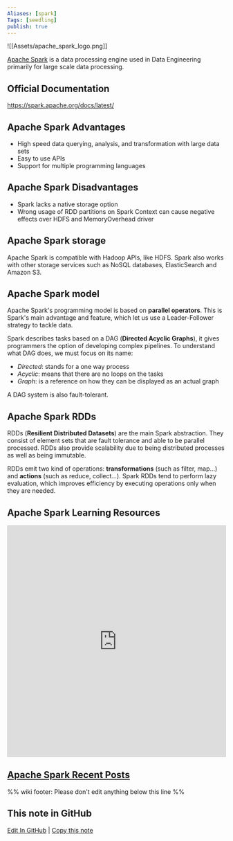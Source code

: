 ```yaml
---
Aliases: [spark]
Tags: [seedling]
publish: true
---
```


![[Assets/apache_spark_logo.png]]

[Apache Spark](https://spark.apache.org/) is a data processing engine used in Data Engineering primarily for large scale data processing.

## Official Documentation

https://spark.apache.org/docs/latest/

## Apache Spark Advantages

- High speed data querying, analysis, and transformation with large data sets
- Easy to use APIs
- Support for multiple programming languages

## Apache Spark Disadvantages

- Spark lacks a native storage option
- Wrong usage of RDD partitions on Spark Context can cause negative effects over HDFS and MemoryOverhead driver

## Apache Spark storage

Apache Spark is compatible with Hadoop APIs, like HDFS. Spark also works with other storage services such as NoSQL databases, ElasticSearch and Amazon S3.

## Apache Spark model

Apache Spark's programming model is based on **parallel operators**. This is Spark's main advantage and feature, which let us use a Leader-Follower strategy to tackle data.

Spark describes tasks based on a DAG (**Directed Acyclic Graphs**), it gives programmers the option of developing complex pipelines. To understand what DAG does, we must focus on its name:

- *Directed*: stands for a one way process
- *Acyclic*: means that there are no loops on the tasks
- *Graph*: is a reference on how they can be displayed as an actual graph

A DAG system is also fault-tolerant.

## Apache Spark RDDs

RDDs (**Resilient Distributed Datasets**) are the main Spark abstraction. They consist of element sets that are fault tolerance and able to be parallel processed. RDDs also provide scalability due to being distributed processes as well as being immutable. 

RDDs emit two kind of operations: **transformations** (such as filter, map...) and **actions** (such as reduce, collect...). Spark RDDs tend to perform lazy evaluation, which improves efficiency by executing operations only when they are needed.

## Apache Spark Learning Resources

<iframe class="airtable-embed" src="https://airtable.com/embed/shrTqJieLqrOr9xSv?backgroundColor=blue&viewControls=on" frameborder="0" onmousewheel="" width="100%" height="533" style="background: transparent; border: 1px solid #ccc;"></iframe>

## [Apache Spark Recent Posts](https://www.reddit.com/r/dataengineering/search/?q=Apache%20Spark&restrict_sr=1&sr_nsfw=)

%% wiki footer: Please don't edit anything below this line %%

## This note in GitHub

<span class="git-footer">[Edit In GitHub](https://github.dev/data-engineering-community/data-engineering-wiki/blob/main/Tools/Apache%20Spark.md "git-hub-edit-note") | [Copy this note](https://raw.githubusercontent.com/data-engineering-community/data-engineering-wiki/main/Tools/Apache%20Spark.md "git-hub-copy-note") </span>
